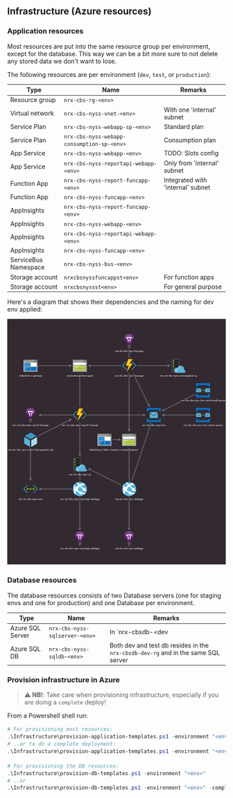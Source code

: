 ## Infrastructure (Azure resources)

### Application resources
Most resources are put into the same resource group per environment, except for the database. This way we can be a bit more sure to not delete any stored data we don't want to lose.

The following resources are per environment (`dev`, `test`, or `production`):

| Type                 | Name                                       | Remarks                           |
| -------------------- | ------------------------------------------ | --------------------------------- |
| Resource group       | `nrx-cbs-rg-<env>`                         |                                   |
| Virtual network      | `nrx-cbs-nyss-vnet-<env>`                  | With one 'internal' subnet        |
| Service Plan         | `nrx-cbs-nyss-webapp-sp-<env>`             | Standard plan                     |
| Service Plan         | `nrx-cbs-nyss-webapp-consumption-sp-<env>` | Consumption plan                  |
| App Service          | `nrx-cbs-nyss-webapp-<env>`                | TODO: Slots config                |
| App Service          | `nrx-cbs-nyss-reportapi-webapp-<env>`      | Only from 'internal' subnet       |
| Function App         | `nrx-cbs-nyss-report-funcapp-<env>`        | Integrated with 'internal' subnet |
| Function App         | `nrx-cbs-nyss-funcapp-<env>`               |                                   |
| AppInsights          | `nrx-cbs-nyss-report-funcapp-<env>`        |                                   |
| AppInsights          | `nrx-cbs-nyss-webapp-<env>`                |                                   |
| AppInsights          | `nrx-cbs-nyss-reportapi-webapp-<env>`      |                                   |
| AppInsights          | `nrx-cbs-nyss-funcapp-<env>`               |                                   |
| ServiceBus Namespace | `nrx-cbs-nyss-bus-<env>`                   |                                   |
| Storage account      | `nrxcbsnyssfuncappst<env>`                 | For function apps                 |
| Storage account      | `nrxcbsnyssst<env>`                        | For general purpose               |

Here's a diagram that shows their dependencies and the naming for dev env applied:

![arm-template](./arm-resources.png)

### Database resources

The database resources consists of two Database servers (one for staging envs and one for production) and one Database per environment.

| Type             | Name                           | Remarks                                                                           |
| ---------------- | ------------------------------ | --------------------------------------------------------------------------------- |
| Azure SQL Server | `nrx-cbs-nyss-sqlserver-<env>` | In `nrx-cbsdb-<dev|production>-rg`                                                |
| Azure SQL DB     | `nrx-cbs-nyss-sqldb-<env>`     | Both dev and test db resides in the `nrx-cbsdb-dev-rg` and in the same SQL server |

### Provision infrastructure in Azure

> **⚠ NB!**: Take care when provisioning infrastructure, especially if you are doing a `complete` deploy!

From a Powershell shell run:

```powershell
# For provisioning most resources:
.\Infrastructure\provision-application-templates.ps1 -environment "<env>"
# ..or to do a complete deployment:
.\Infrastructure\provision-application-templates.ps1 -environment "<env>" -complete

# For provisioning the DB resources:
.\Infrastructure\provision-db-templates.ps1 -environment "<env>"
# ..or
.\Infrastructure\provision-db-templates.ps1 -environment "<env>" -complete
```
